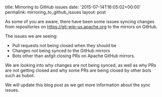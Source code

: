title: Mirroring to GitHub issues
date: '2015-07-14T16:05:02+00:00'
permalink: mirroring_to_github_issues
layout: post

<p>As some of you are aware, there have been some issues syncing changes from repositories on <a href="https://git-wip-us.apache.org">https://git-wip-us.apache.org</a> to the mirrors on GitHub.</p> 
  <p> </p> 
  <p>The issues we are seeing:</p> 
  <ul> 
    <li>Pull requests not being closed when they should be</li> 
    <li>Changes not being synced to the GitHub mirrors</li> 
    <li>Bots other than asfgit closing PRs on Apache GitHub mirrors.</li> 
  </ul> 
  <p>We are looking into why changes are not being synced, as well as why PRs are not getting closed and why some PRs are being closed by other bots such as hubot.</p> 
  <p> </p> 
  <p>We will update this blog post as we get more information about the sync issues.<br /></p>
